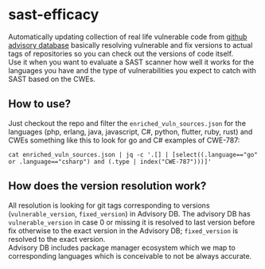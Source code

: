 # sast-efficacy

Automatically updating collection of real life vulnerable code from [github advisory database](https://github.com/github/advisory-database/) basically resolving vulnerable  and fix versions to actual tags of repositories so you can check out the versions of code itself.  
Use it when you want to evaluate a SAST scanner how well it works for the languages you have and the type of vulnerabilities you expect to catch with SAST based on the CWEs.

## How to use?

Just checkout the repo and filter the `enriched_vuln_sources.json` for the languages (php, erlang, java, javascript, C#, python, flutter, ruby, rust) and CWEs something like this to look for go and C# examples of CWE-787:  
```
cat enriched_vuln_sources.json | jq -c '.[] | [select((.language=="go" or .language=="csharp") and (.type | index("CWE-787")))]'
```

## How does the version resolution work?
All resolution is looking for git tags corresponding to versions (`vulnerable_version`, `fixed_version`) in Advisory DB. The advisory DB has `vulnerable_version` in case 0 or missing it is resolved to last version before fix otherwise to the exact version in the Advisory DB; `fixed_version` is resolved to the exact version.  
Advisory DB includes package manager ecosystem which we map to corresponding languages which is conceivable to not be always accurate.
